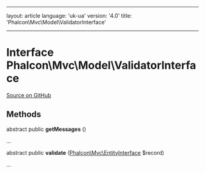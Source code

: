 * * *

layout: article language: 'uk-ua' version: '4.0' title: 'Phalcon\Mvc\Model\ValidatorInterface'

* * *

# Interface **Phalcon\Mvc\Model\ValidatorInterface**

<a href="https://github.com/phalcon/cphalcon/tree/v4.0.0/phalcon/mvc/model/validatorinterface.zep" class="btn btn-default btn-sm">Source on GitHub</a>

## Methods

abstract public **getMessages** ()

...

abstract public **validate** ([Phalcon\Mvc\EntityInterface](/4.0/en/api/Phalcon_Mvc_EntityInterface) $record)

...